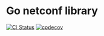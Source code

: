 # Go netconf library

[![CI Status](https://github.com/networkguild/netconf/workflows/CI/badge.svg)](https://github.com/networkguild/netconf/actions/workflows/ci.yaml)
[![codecov](https://codecov.io/gh/networkguild/netconf/graph/badge.svg?token=TY1CJ0MYXY)](https://codecov.io/gh/networkguild/netconf)
